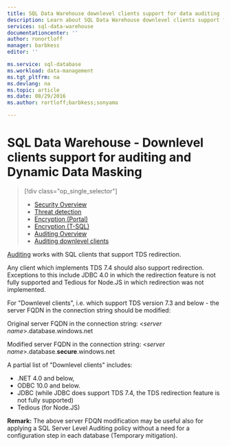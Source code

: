 ```yaml
---
title: SQL Data Warehouse downlevel clients support for data auditing | Microsoft Azure
description: Learn about SQL Data Warehouse downlevel clients support for data auditing
services: sql-data-warehouse
documentationcenter: ''
author: ronortloff
manager: barbkess
editor: ''

ms.service: sql-database
ms.workload: data-management
ms.tgt_pltfrm: na
ms.devlang: na
ms.topic: article
ms.date: 08/29/2016
ms.author: rortloff;barbkess;sonyama

---
```

# SQL Data Warehouse -  Downlevel clients support for auditing and Dynamic Data Masking
> [!div class="op_single_selector"]
> * [Security Overview](sql-data-warehouse-overview-manage-security.md)
> * [Threat detection](sql-data-warehouse-security-threat-detection.md)
> * [Encryption (Portal)](sql-data-warehouse-encryption-tde.md)
> * [Encryption (T-SQL)](sql-data-warehouse-encryption-tde-tsql.md)
> * [Auditing Overview](sql-data-warehouse-auditing-overview.md)
> * [Auditing downlevel clients](sql-data-warehouse-auditing-downlevel-clients.md)
> 
> 

[Auditing](sql-data-warehouse-auditing-overview.md) works with SQL clients that support TDS redirection.

Any client which implements TDS 7.4 should also support redirection. Exceptions to this include JDBC 4.0 in which the redirection feature is not fully supported and Tedious for Node.JS in which redirection was not implemented.

For "Downlevel clients", i.e. which support TDS version 7.3 and below - the server FQDN in the connection string should be modified:

Original server FQDN in the connection string: <*server name*>.database.windows.net

Modified server FQDN in the connection string: <*server name*>.database.**secure**.windows.net

A partial list of "Downlevel clients" includes:

* .NET 4.0 and below,
* ODBC 10.0 and below.
* JDBC (while JDBC does support TDS 7.4, the TDS redirection feature is not fully supported)
* Tedious (for Node.JS)

**Remark:** The above server FDQN modification may be useful also for applying a SQL Server Level Auditing policy without a need for a configuration step in each database (Temporary mitigation).     

